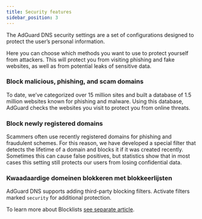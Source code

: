 ```yaml
---
title: Security features
sidebar_position: 3
---
```


The AdGuard DNS security settings are a set of configurations designed to protect the user’s personal information.

Here you can choose which methods you want to use to protect yourself from attackers. This will protect you from visiting phishing and fake websites, as well as from potential leaks of sensitive data.

### Block malicious, phishing, and scam domains

To date, we’ve categorized over 15 million sites and built a database of 1.5 million websites known for phishing and malware. Using this database, AdGuard checks the websites you visit to protect you from online threats.

### Block newly registered domains

Scammers often use recently registered domains for phishing and fraudulent schemes. For this reason, we have developed a special filter that detects the lifetime of a domain and blocks it if it was created recently.
Sometimes this can cause false positives, but statistics show that in most cases this setting still protects our users from losing confidential data.

### Kwaadaardige domeinen blokkeren met blokkeerlijsten

AdGuard DNS supports adding third-party blocking filters.
Activate filters marked `security` for additional protection.

To learn more about Blocklists [see separate article](/private-dns/setting-up-filtering/blocklists.md).
